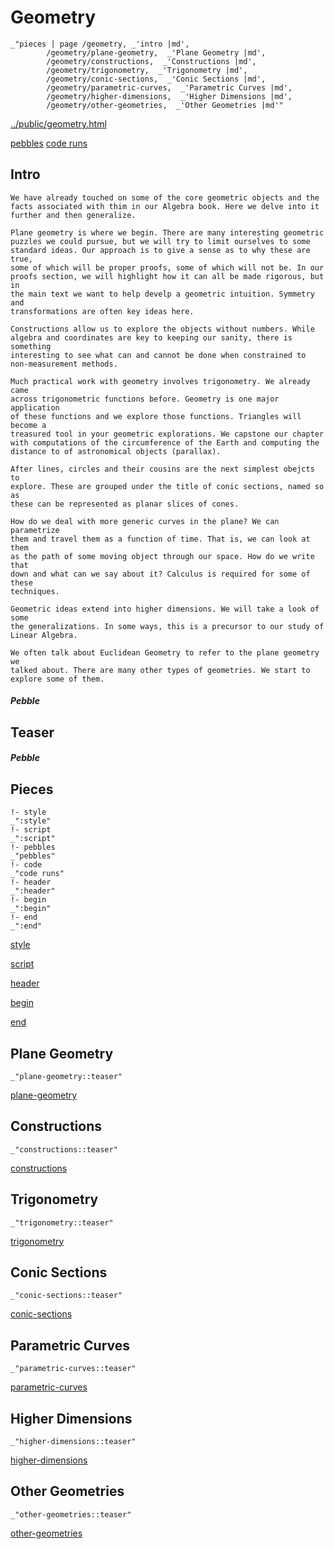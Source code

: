 # Geometry

    _"pieces | page /geometry, _'intro |md',
            /geometry/plane-geometry,  _'Plane Geometry |md',
            /geometry/constructions,  _'Constructions |md',
            /geometry/trigonometry,  _'Trigonometry |md',
            /geometry/conic-sections,  _'Conic Sections |md',
            /geometry/parametric-curves,  _'Parametric Curves |md',
            /geometry/higher-dimensions,  _'Higher Dimensions |md',
            /geometry/other-geometries,  _'Other Geometries |md'"

[../public/geometry.html](# "save:")

[pebbles](#pebble "h5: | .join \n")
[code runs](#code "h5: | .join \n")

## Intro

    We have already touched on some of the core geometric objects and the
    facts associated with thim in our Algebra book. Here we delve into it
    further and then generalize.
    
    Plane geometry is where we begin. There are many interesting geometric
    puzzles we could pursue, but we will try to limit ourselves to some
    standard ideas. Our approach is to give a sense as to why these are true,
    some of which will be proper proofs, some of which will not be. In our
    proofs section, we will highlight how it can all be made rigorous, but in
    the main text we want to help develp a geometric intuition. Symmetry and
    transformations are often key ideas here. 

    Constructions allow us to explore the objects without numbers. While
    algebra and coordinates are key to keeping our sanity, there is something
    interesting to see what can and cannot be done when constrained to
    non-measurement methods. 

    Much practical work with geometry involves trigonometry. We already came
    across trigonometric functions before. Geometry is one major application
    of these functions and we explore those functions. Triangles will become a
    treasured tool in your geometric explorations. We capstone our chapter
    with computations of the circumference of the Earth and computing the
    distance to of astronomical objects (parallax). 

    After lines, circles and their cousins are the next simplest obejcts to
    explore. These are grouped under the title of conic sections, named so as
    these can be represented as planar slices of cones. 

    How do we deal with more generic curves in the plane? We can parametrize
    them and travel them as a function of time. That is, we can look at them
    as the path of some moving object through our space. How do we write that
    down and what can we say about it? Calculus is required for some of these
    techniques. 

    Geometric ideas extend into higher dimensions. We will take a look of some
    the generalizations. In some ways, this is a precursor to our study of
    Linear Algebra. 

    We often talk about Euclidean Geometry to refer to the plane geometry we
    talked about. There are many other types of geometries. We start to
    explore some of them. 




##### Pebble

## Teaser

##### Pebble

## Pieces

    !- style
    _":style"
    !- script
    _":script"
    !- pebbles
    _"pebbles"
    !- code
    _"code runs"
    !- header
    _":header"
    !- begin
    _":begin"
    !- end
    _":end"



[style]() 

[script]()

[header]()

[begin]()

[end]()

## Plane Geometry

    _"plane-geometry::teaser"


[plane-geometry](pages/geometry_plane-geometry.md "load:")

## Constructions

    _"constructions::teaser"


[constructions](pages/geometry_constructions.md "load:")

## Trigonometry

    _"trigonometry::teaser"


[trigonometry](pages/geometry_trigonometry.md "load:")

## Conic Sections

    _"conic-sections::teaser"


[conic-sections](pages/geometry_conic-sections.md "load:")

## Parametric Curves

    _"parametric-curves::teaser"


[parametric-curves](pages/geometry_parametric-curves.md "load:")

## Higher Dimensions

    _"higher-dimensions::teaser"


[higher-dimensions](pages/geometry_higher-dimensions.md "load:")

## Other Geometries

    _"other-geometries::teaser"


[other-geometries](pages/geometry_other-geometries.md "load:")
